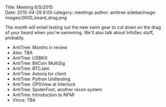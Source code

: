 Title: Meeting 6/5/2015  
Date: 2015-04-29 8:00 
category: meetings
author: antitree
sidebarimage: images/2600_beard_drag.png

The month will entail testing out the new swim gear to cut down on the drag of your beard when you're swimming. We'll also talk about InfoSec stuff, probably.  

* AntiTree: Months in review
* Alex: TBA
* AntiTree: USBKill
* AntiTree: BitCoin MultiSig
* AntiTree: BTCJam
* AntiTree: Astoria tor client
* AntiTree: Python Unittesting
* AntiTree: OPSView at Interlock
* AntiTree: SpiderFoot, another recon system
* AntiTree: Introduction to NFMI
* Vince: TBA
